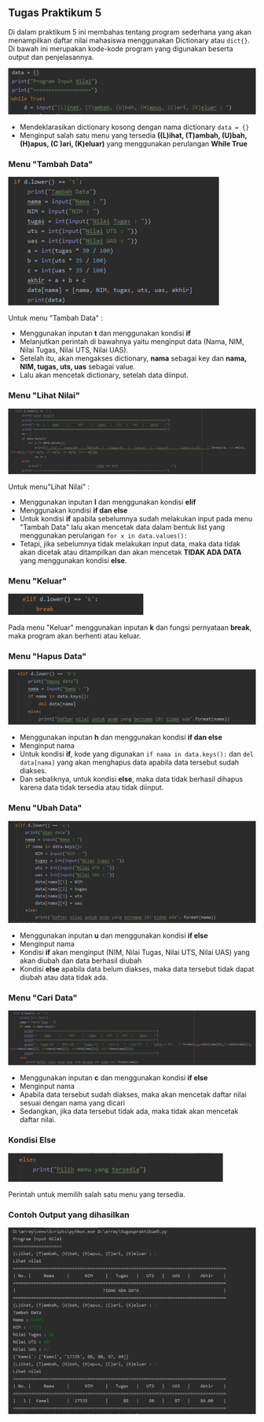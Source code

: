 ## Tugas Praktikum 5

Di dalam praktikum 5 ini membahas tentang program sederhana yang akan menampilkan daftar nilai mahasiswa menggunakan Dictionary atau  `dict{}`. Di bawah ini merupakan kode-kode program yang digunakan beserta output dan penjelasannya.

![enter image description here](https://github.com/kameliacindy/labpy05/blob/master/img/1&2.PNG)

 - Mendeklarasikan dictionary kosong dengan nama dictionary `data = {}`
 -  Menginput salah satu menu yang tersedia **((L)ihat, (T)ambah, (U)bah, (H)apus, (C )ari, (K)eluar)** yang menggunakan perulangan **While True** 
 
  ### Menu "Tambah Data"
  
 ![enter image description here](https://github.com/kameliacindy/labpy05/blob/master/img/3.PNG)
 
 Untuk menu "Tambah Data" :
 - Menggunakan inputan **t** dan menggunakan kondisi **if**
 - Melanjutkan perintah di bawahnya yaitu  menginput data (Nama, NIM, Nilai Tugas, Nilai UTS, Nilai UAS).
 - Setelah itu, akan mengakses dictionary, **nama** sebagai key dan **nama, NIM, tugas, uts, uas** sebagai value.
 - Lalu akan mencetak dictionary, setelah data diinput.
 
  ### Menu "Lihat Nilai"
  
![enter image description here](https://github.com/kameliacindy/labpy05/blob/master/img/4.PNG)
 
 Untuk menu"Lihat Nilai" :
 - Menggunakan inputan **l** dan menggunakan kondisi **elif** 
 - Menggunakan kondisi **if dan else**
 - Untuk kondisi **if** apabila sebelumnya sudah melakukan input pada menu "Tambah Data" lalu akan mencetak data dalam bentuk list yang menggunakan perulangan `for x in data.values():` 
 - Tetapi, jika sebelumnya tidak melakukan input data, maka data tidak akan dicetak atau ditampilkan dan akan mencetak **TIDAK ADA DATA** yang menggunakan kondisi **else**.
 
 ### Menu "Keluar"
 
 ![enter image description here](https://github.com/kameliacindy/labpy05/blob/master/img/5.PNG)
 
 Pada menu "Keluar" menggunakan inputan **k** dan fungsi pernyataan **break**, maka program akan berhenti atau keluar.
 
### Menu "Hapus Data"

![enter image description here](https://github.com/kameliacindy/labpy05/blob/master/img/6.PNG)

 - Menggunakan inputan **h** dan menggunakan kondisi **if dan else**
 - Menginput nama
 - Untuk kondisi **if**, kode yang digunakan `if nama in data.keys():` dan `del data[nama]` yang akan menghapus data apabila data tersebut sudah diakses.
 - Dan sebaliknya, untuk kondisi **else**, maka data tidak berhasil dihapus karena data tidak tersedia atau tidak diinput.
 
### Menu "Ubah Data"

![enter image description here](https://github.com/kameliacindy/labpy05/blob/master/img/7.PNG)

 - Menggunakan inputan **u** dan menggunakan kondisi **if else** 
 - Menginput nama
 - Kondisi **if** akan menginput (NIM, Nilai Tugas, Nilai UTS, Nilai UAS) yang akan diubah dan data berhasil diubah
 - Kondisi **else** apabila data belum diakses, maka data tersebut tidak dapat diubah atau data tidak ada.
 
### Menu "Cari Data"

![enter image description here](https://github.com/kameliacindy/labpy05/blob/master/img/8.PNG)

 - Menggunakan inputan **c** dan menggunakan kondisi **if else** 
 - Menginput nama
 - Apabila data tersebut sudah diakses, maka akan mencetak daftar nilai sesuai dengan nama yang dicari
 - Sedangkan, jika data tersebut tidak ada, maka tidak akan mencetak daftar nilai.
 
### Kondisi Else

![enter image description here](https://github.com/kameliacindy/labpy05/blob/master/img/9.PNG)

Perintah untuk memilih salah satu menu yang tersedia.

### Contoh Output yang dihasilkan

![enter image description here](https://github.com/kameliacindy/labpy05/blob/master/img/10.PNG)
 
